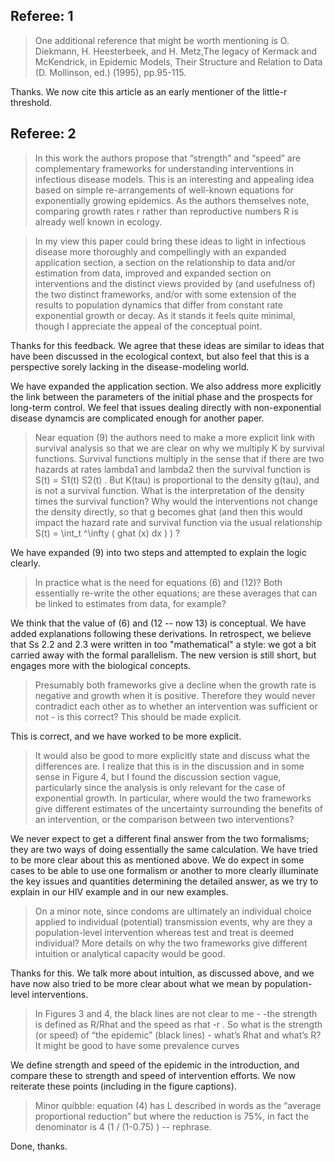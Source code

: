 
## Referee: 1

> One additional reference that might be worth mentioning is O. Diekmann, H. Heesterbeek, and H. Metz,The legacy of Kermack and McKendrick, in Epidemic Models, Their Structure and Relation to Data (D. Mollinson, ed.) (1995), pp.95-115.

Thanks. We now cite this article as an early mentioner of the little-r threshold.

## Referee: 2

> In this work the authors propose that “strength” and “speed” are complementary frameworks for understanding interventions in infectious disease models. This is an interesting and appealing idea based on simple re-arrangements of well-known equations for exponentially growing epidemics. As the authors themselves note, comparing growth rates r rather than reproductive numbers R is already well known in ecology. 

> In my view this paper could bring these ideas to light in infectious disease more thoroughly and compellingly with an expanded application section, a section on the relationship to data and/or estimation from data, improved and expanded section on interventions and the distinct views provided by (and usefulness of) the two distinct frameworks, and/or with some extension of the results to population dynamics that differ from constant rate exponential growth or decay. As it stands it feels quite minimal, though I appreciate the appeal of the conceptual point.

Thanks for this feedback. We agree that these ideas are similar to ideas that have been discussed in the ecological context, but also feel that this is a perspective sorely lacking in the disease-modeling world.

We have expanded the application section. We also address more explicitly the link between the parameters of the initial phase and the prospects for long-term control. We feel that issues dealing directly with non-exponential disease dynamcis are complicated enough for another paper.

> Near equation (9) the authors need to make a more explicit link with survival analysis so that we are clear on why we multiply K by survival functions. Survival functions multiply in the sense that if there are two hazards at rates lambda1 and lambda2 then the survival function is S(t) = S1(t) S2(t) . But K(tau) is proportional to the density g(tau), and is not a survival function. What is the interpretation of the density times the survival function? Why would the interventions not change the density directly, so that g becomes ghat (and then this would impact the hazard rate and survival function via the usual relationship S(t) = \int_t ^\infty ( ghat (x) dx )  ) ?

We have expanded (9) into two steps and attempted to explain the logic clearly.

> In practice what is the need for equations (6) and (12)? Both essentially re-write the other equations; are these averages that can be linked to estimates from data, for example?

We think that the value of (6) and (12 -- now 13) is conceptual. We have added explanations following these derivations. In retrospect, we believe that Ss 2.2 and 2.3 were written in too "mathematical" a style: we got a bit carried away with the formal parallelism. The new version is still short, but engages more with the biological concepts.

> Presumably both frameworks give a decline when the growth rate is negative and growth when it is positive. Therefore they would never contradict each other as to whether an intervention was sufficient or not - is this correct? This should be made explicit. 

This is correct, and we have worked to be more explicit.

> It would also be good to more explicitly state and discuss what the differences are. I realize that this is in the discussion and in some sense in Figure 4, but I found the discussion section vague, particularly since the analysis is only relevant for the case of exponential growth. In particular, where would the two frameworks give different estimates of the uncertainty surrounding the benefits of an intervention, or the comparison between two interventions?

We never expect to get a different final answer from the two formalisms; they are two ways of doing essentially the same calculation. We have tried to be more clear about this as mentioned above. We do expect in some cases to be able to use one formalism or another to more clearly illuminate the key issues and quantities determining the detailed answer, as we try to explain in our HIV example and in our new examples.

> On a minor note, since condoms are ultimately an individual choice applied to individual (potential) transmission events, why are they a population-level intervention whereas test and treat is deemed individual? More details on why the two frameworks give different intuition or analytical capacity would be good.

Thanks for this. We talk more about intuition, as discussed above, and we have now also tried to be more clear about what we mean by population-level interventions.

> In Figures 3 and 4, the black lines are not clear to me - -the strength is defined as R/Rhat and the speed as rhat -r . So what is the strength (or speed) of “the epidemic” (black lines) - what’s Rhat and what’s R? It might be good to have some prevalence curves

We define strength and speed of the epidemic in the introduction, and compare these to strength and speed of intervention efforts. We now reiterate these points (including in the figure captions).

> Minor quibble: equation (4) has L described in words as the “average proportional reduction” but where the reduction is 75%, in fact the denominator is 4 (1 / (1-0.75) ) -- rephrase.

Done, thanks.
